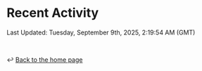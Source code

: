 # Recent Activity

<!--RECENT_ACTIVITY:start-->
<!--RECENT_ACTIVITY:end-->

<!--RECENT_ACTIVITY:last_update-->
Last Updated: Tuesday, September 9th, 2025, 2:19:54 AM (GMT)
<!--RECENT_ACTIVITY:last_update_end-->

<br>

↩️ [Back to the home page](/README.md)
